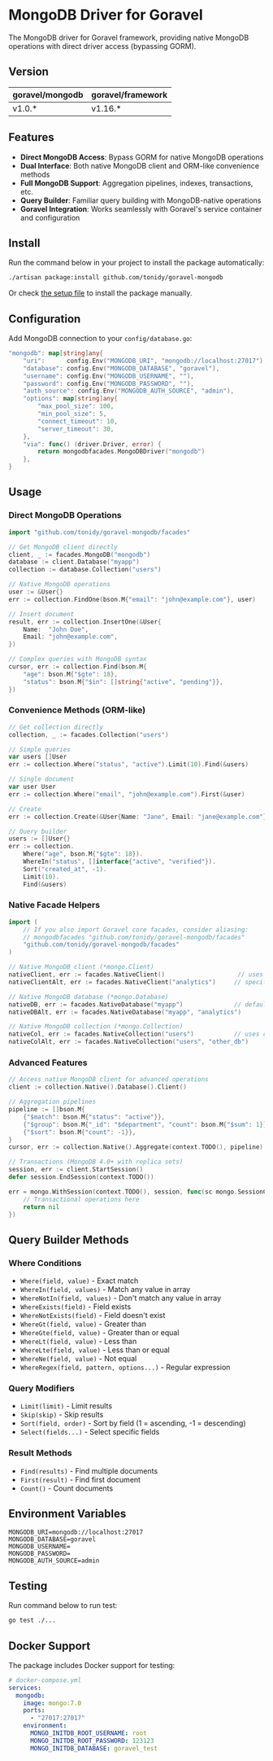 # MongoDB Driver for Goravel

The MongoDB driver for Goravel framework, providing native MongoDB operations with direct driver access (bypassing GORM).

## Version

| goravel/mongodb | goravel/framework |
|-----------------|-------------------|
| v1.0.*          | v1.16.*           |

## Features

- **Direct MongoDB Access**: Bypass GORM for native MongoDB operations
- **Dual Interface**: Both native MongoDB client and ORM-like convenience methods
- **Full MongoDB Support**: Aggregation pipelines, indexes, transactions, etc.
- **Query Builder**: Familiar query building with MongoDB-native operations
- **Goravel Integration**: Works seamlessly with Goravel's service container and configuration

## Install

Run the command below in your project to install the package automatically:

```bash
./artisan package:install github.com/tonidy/goravel-mongodb
```

Or check [the setup file](./setup/setup.go) to install the package manually.

## Configuration

Add MongoDB connection to your `config/database.go`:

```go
"mongodb": map[string]any{
    "uri":      config.Env("MONGODB_URI", "mongodb://localhost:27017"),
    "database": config.Env("MONGODB_DATABASE", "goravel"),
    "username": config.Env("MONGODB_USERNAME", ""),
    "password": config.Env("MONGODB_PASSWORD", ""),
    "auth_source": config.Env("MONGODB_AUTH_SOURCE", "admin"),
    "options": map[string]any{
        "max_pool_size": 100,
        "min_pool_size": 5,
        "connect_timeout": 10,
        "server_timeout": 30,
    },
    "via": func() (driver.Driver, error) {
        return mongodbfacades.MongoDBDriver("mongodb")
    },
}
```

## Usage

### Direct MongoDB Operations

```go
import "github.com/tonidy/goravel-mongodb/facades"

// Get MongoDB client directly
client, _ := facades.MongoDB("mongodb")
database := client.Database("myapp")
collection := database.Collection("users")

// Native MongoDB operations
user := &User{}
err := collection.FindOne(bson.M{"email": "john@example.com"}, user)

// Insert document
result, err := collection.InsertOne(&User{
    Name:  "John Doe",
    Email: "john@example.com",
})

// Complex queries with MongoDB syntax
cursor, err := collection.Find(bson.M{
    "age": bson.M{"$gte": 18},
    "status": bson.M{"$in": []string{"active", "pending"}},
})
```

### Convenience Methods (ORM-like)

```go
// Get collection directly
collection, _ := facades.Collection("users")

// Simple queries
var users []User
err := collection.Where("status", "active").Limit(10).Find(&users)

// Single document
var user User
err := collection.Where("email", "john@example.com").First(&user)

// Create
err := collection.Create(&User{Name: "Jane", Email: "jane@example.com"})

// Query builder
users := []User{}
err := collection.
    Where("age", bson.M{"$gte": 18}).
    WhereIn("status", []interface{"active", "verified"}).
    Sort("created_at", -1).
    Limit(10).
    Find(&users)
```

### Native Facade Helpers

```go
import (
    // If you also import Goravel core facades, consider aliasing:
    // mongodbfacades "github.com/tonidy/goravel-mongodb/facades"
    "github.com/tonidy/goravel-mongodb/facades"
)

// Native MongoDB client (*mongo.Client)
nativeClient, err := facades.NativeClient()                    // uses connection "mongodb"
nativeClientAlt, err := facades.NativeClient("analytics")     // specify connection

// Native MongoDB database (*mongo.Database)
nativeDB, err := facades.NativeDatabase("myapp")              // default connection
nativeDBAlt, err := facades.NativeDatabase("myapp", "analytics")

// Native MongoDB collection (*mongo.Collection)
nativeCol, err := facades.NativeCollection("users")           // uses configured default database
nativeColAlt, err := facades.NativeCollection("users", "other_db")
```

### Advanced Features

```go
// Access native MongoDB client for advanced operations
client := collection.Native().Database().Client()

// Aggregation pipelines
pipeline := []bson.M{
    {"$match": bson.M{"status": "active"}},
    {"$group": bson.M{"_id": "$department", "count": bson.M{"$sum": 1}}},
    {"$sort": bson.M{"count": -1}},
}
cursor, err := collection.Native().Aggregate(context.TODO(), pipeline)

// Transactions (MongoDB 4.0+ with replica sets)
session, err := client.StartSession()
defer session.EndSession(context.TODO())

err = mongo.WithSession(context.TODO(), session, func(sc mongo.SessionContext) error {
    // Transactional operations here
    return nil
})
```

## Query Builder Methods

### Where Conditions
- `Where(field, value)` - Exact match
- `WhereIn(field, values)` - Match any value in array
- `WhereNotIn(field, values)` - Don't match any value in array
- `WhereExists(field)` - Field exists
- `WhereNotExists(field)` - Field doesn't exist
- `WhereGt(field, value)` - Greater than
- `WhereGte(field, value)` - Greater than or equal
- `WhereLt(field, value)` - Less than
- `WhereLte(field, value)` - Less than or equal
- `WhereNe(field, value)` - Not equal
- `WhereRegex(field, pattern, options...)` - Regular expression

### Query Modifiers
- `Limit(limit)` - Limit results
- `Skip(skip)` - Skip results
- `Sort(field, order)` - Sort by field (1 = ascending, -1 = descending)
- `Select(fields...)` - Select specific fields

### Result Methods
- `Find(results)` - Find multiple documents
- `First(result)` - Find first document
- `Count()` - Count documents

## Environment Variables

```env
MONGODB_URI=mongodb://localhost:27017
MONGODB_DATABASE=goravel
MONGODB_USERNAME=
MONGODB_PASSWORD=
MONGODB_AUTH_SOURCE=admin
```

## Testing

Run command below to run test:

```bash
go test ./...
```

## Docker Support

The package includes Docker support for testing:

```yaml
# docker-compose.yml
services:
  mongodb:
    image: mongo:7.0
    ports:
      - "27017:27017"
    environment:
      MONGO_INITDB_ROOT_USERNAME: root
      MONGO_INITDB_ROOT_PASSWORD: 123123
      MONGO_INITDB_DATABASE: goravel_test
```
